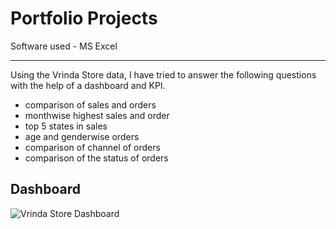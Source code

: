 # Portfolio Projects

Software used - MS Excel

---
Using the Vrinda Store data, I have tried to answer the following questions with the help of a dashboard and KPI.
- comparison of sales and orders
- monthwise highest sales and order
- top 5 states in sales
- age and genderwise orders
- comparison of channel of orders
- comparison of the status of orders

## Dashboard
![Vrinda Store Dashboard](https://github.com/adhikarinarayan/Vrinda-Store-Analysis/blob/main/vrinda_dashboard.png)
